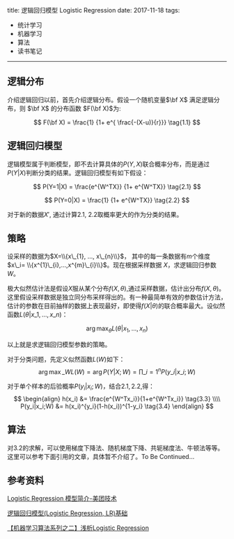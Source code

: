 title: 逻辑回归模型 Logistic Regression
date: 2017-11-18
tags:
- 统计学习
- 机器学习
- 算法
- 读书笔记
----

## 逻辑分布

介绍逻辑回归以前，首先介绍逻辑分布。假设一个随机变量$\bf X$ 满足逻辑分布，则 $\bf X$ 的分布函数 $F(\bf X)$为:

$$
F(\bf X) = \frac{1} {1+ e^{ \frac{-(X-u)}{r}}} \tag{1.1}
$$

## 逻辑回归模型

逻辑模型属于判断模型，即不去计算具体的$P(Y,X)$联合概率分布，而是通过$P(Y|X)$判断分类的结果。逻辑回归模型有如下假设：

$$
P(Y=1|X) = \frac{e^{W^TX}} {1+ e^{W^TX}}
\tag{2.1}
$$


$$
P(Y=0|X) = \frac{1} {1+ e^{W^TX}}
\tag{2.2}
$$

对于新的数据$X'$, 通过计算$2.1$, $2.2$取概率更大的作为分类的结果。

## 策略

设采样的数据为$X=\\{x\_{1}, ..., x\_{n}\\}$， 其中的每一条数据有$m$个维度 $x\_i= \\{x^{1}\_{i},...,x^{m}\_{i}\\}$。现在根据采样数据 $X$，求逻辑回归参数 $W$。

极大似然估计法是假设$X$服从某个分布$f(X,\theta)$,通过采样数据，估计出分布$f(X,\theta)$。这里假设采样数据是独立同分布采样得出的。有一种最简单有效的参数估计方法，估计的参数在目前抽样的数据上表现最好，即使得$f(X|\theta)$的联合概率最大。设似然函数$L(\theta|x\_1,...,x\_n)$：

$$
\arg \max_\theta L(\theta|x_1,...,x_n) \tag{3.1}
$$

以上就是求逻辑回归模型参数的策略。

对于分类问题，先定义似然函数$L(W)$如下：
$$
\arg \max\_{W}L(W) = \arg P(Y|X;W) = \prod\_{i=1}^{n} P(y\_i|x\_i;W)  \tag{3.2}
$$

对于单个样本的后验概率$P(y_i|x_i;W)$，结合$2.1,2.2$,得：
$$
\begin{align}
h(x_i) &= \frac{e^{W^Tx_i}}{1+e^{W^Tx_i}} \tag{3.3} \\\\ 
P(y_i|x_i;W) &= h(x_i)^{y_i}(1-h(x_i))^{1-y_i}  \tag{3.4}
\end{align}
$$


## 算法

对$3.2$的求解，可以使用梯度下降法、随机梯度下降、共轭梯度法、牛顿法等等。这里可以参考下面引用的文章，具体暂不介绍了。To Be Continued...




## 参考资料

[Logistic Regression 模型简介-美团技术](https://tech.meituan.com/intro_to_logistic_regression.html)

[逻辑回归模型(Logistic Regression, LR)基础](http://www.cnblogs.com/sparkwen/p/3441197.html)

[【机器学习算法系列之二】浅析Logistic Regression](https://chenrudan.github.io/blog/2016/01/09/logisticregression.html#2.1)
<script type="text/x-mathjax-config">
  MathJax.Hub.Config({
    extensions: ["tex2jax.js"],
    jax: ["input/TeX", "output/HTML-CSS"],
    tex2jax: {
      <!--$表示行内元素，$$表示块状元素 -->
      inlineMath: [ ['$','$'], ["\\(","\\)"] ],
      displayMath: [ ['$$','$$'], ["\\[","\\]"] ],
      processEscapes: true
    },
    "HTML-CSS": { availableFonts: ["TeX"] }
  });
</script>
<!--加载MathJax的最新文件， async表示异步加载进来 -->
<script type="text/javascript" async src="https://cdn.staticfile.org/mathjax/2.7.0/MathJax.js?config=TeX-AMS-MML_HTMLorMML">
</script>